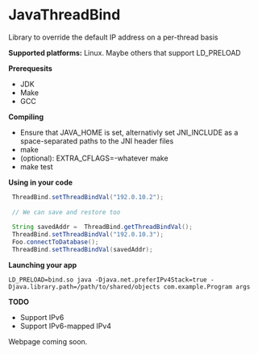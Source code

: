 # JavaThreadBind
Library to override the default IP address on a per-thread basis

**Supported platforms:** Linux. Maybe others that support LD_PRELOAD

**Prerequesits**
 * JDK
 * Make
 * GCC

**Compiling**

 * Ensure that JAVA_HOME is set, alternativly set JNI_INCLUDE as a space-separated paths to the JNI header files
 * make
 * (optional): EXTRA_CFLAGS=-whatever make
 * make test
 
**Using in your code**

```java
 ThreadBind.setThreadBindVal("192.0.10.2");
 
 // We can save and restore too
 
 String savedAddr =  ThreadBind.getThreadBindVal();
 ThreadBind.setThreadBindVal("192.0.10.3");
 Foo.connectToDatabase();
 ThreadBind.setThreadBindVal(savedAddr);
 ```
 **Launching your app**
 
 ```
 LD_PRELOAD=bind.so java -Djava.net.preferIPv4Stack=true -Djava.library.path=/path/to/shared/objects com.example.Program args
 ```
 
 **TODO**
  * Support IPv6
  * Support IPv6-mapped IPv4
  
 Webpage coming soon.
